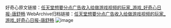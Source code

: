 好奇心原文链接：[任天堂想要分点广告收入给做游戏视频的玩家_游戏_好奇心日报-唐舒畅](https://www.qdaily.com/articles/5804.html)
WebArchive归档链接：[任天堂想要分点广告收入给做游戏视频的玩家_游戏_好奇心日报-唐舒畅](http://web.archive.org/web/20190623165526/https://www.qdaily.com/articles/5804.html)
![image](http://ww3.sinaimg.cn/large/007d5XDply1g3w95vo9twj30u03057wh)